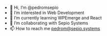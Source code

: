 - 👋 Hi, I’m @pedromsepio
- 👀 I’m interested in Web Development
- 🌱 I’m currently learning WPEmerge and React
- 💞️ I’m collaborating with Sepio Systems
- 📫 How to reach me pedrom@sepio.systems

<!---
pedromsepio/pedromsepio is a ✨ special ✨ repository because its `README.md` (this file) appears on your GitHub profile.
You can click the Preview link to take a look at your changes.
--->
